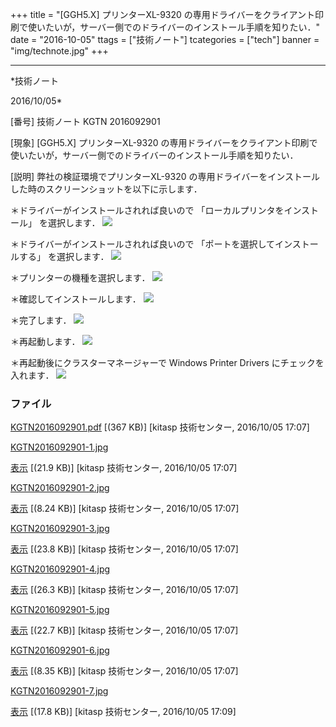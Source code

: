 ﻿+++
title = "[GGH5.X] プリンターXL-9320 の専用ドライバーをクライアント印刷で使いたいが，サーバー側でのドライバーのインストール手順を知りたい．"
date = "2016-10-05"
ttags = ["技術ノート"]
tcategories = ["tech"]
banner = "img/technote.jpg"
+++

-----------------------------------------------------------------------------------------------------------------------------

*技術ノート

2016/10/05*


[番号]
技術ノート KGTN 2016092901

[現象]
[GGH5.X] プリンターXL-9320
の専用ドライバーをクライアント印刷で使いたいが，サーバー側でのドライバーのインストール手順を知りたい．

[説明]
弊社の検証環境でプリンターXL-9320
の専用ドライバーをインストールした時のスクリーンショットを以下に示します．

＊ドライバーがインストールされれば良いので
「ローカルプリンタをインストール」 を選択します．
![](http://techreport.kitasp.net/attachments/download/3095/KGTN2016092901-1.jpg)

＊ドライバーがインストールされれば良いので
「ポートを選択してインストールする」 を選択します．
![](http://techreport.kitasp.net/attachments/download/3096/KGTN2016092901-2.jpg)

＊プリンターの機種を選択します．
![](http://techreport.kitasp.net/attachments/download/3097/KGTN2016092901-3.jpg)

＊確認してインストールします．
![](http://techreport.kitasp.net/attachments/download/3098/KGTN2016092901-4.jpg)

＊完了します．
![](http://techreport.kitasp.net/attachments/download/3099/KGTN2016092901-5.jpg)

＊再起動します．
![](http://techreport.kitasp.net/attachments/download/3100/KGTN2016092901-6.jpg)

＊再起動後にクラスターマネージャーで Windows Printer Drivers
にチェックを入れます．
![](http://techreport.kitasp.net/attachments/download/3102/KGTN2016092901-7.jpg)


### ファイル

 
 


[KGTN2016092901.pdf](http://techreport.kitasp.net/attachments/download/3094/KGTN2016092901.pdf)
 [(367 KB)] [kitasp 技術センター, 2016/10/05
17:07]

[KGTN2016092901-1.jpg](http://techreport.kitasp.net/attachments/download/3095/KGTN2016092901-1.jpg)

[表示](http://techreport.kitasp.net/attachments/3095/KGTN2016092901-1.jpg "表示")
 [(21.9 KB)] [kitasp 技術センター, 2016/10/05
17:07]

[KGTN2016092901-2.jpg](http://techreport.kitasp.net/attachments/download/3096/KGTN2016092901-2.jpg)

[表示](http://techreport.kitasp.net/attachments/3096/KGTN2016092901-2.jpg "表示")
 [(8.24 KB)] [kitasp 技術センター, 2016/10/05
17:07]

[KGTN2016092901-3.jpg](http://techreport.kitasp.net/attachments/download/3097/KGTN2016092901-3.jpg)

[表示](http://techreport.kitasp.net/attachments/3097/KGTN2016092901-3.jpg "表示")
 [(23.8 KB)] [kitasp 技術センター, 2016/10/05
17:07]

[KGTN2016092901-4.jpg](http://techreport.kitasp.net/attachments/download/3098/KGTN2016092901-4.jpg)

[表示](http://techreport.kitasp.net/attachments/3098/KGTN2016092901-4.jpg "表示")
 [(26.3 KB)] [kitasp 技術センター, 2016/10/05
17:07]

[KGTN2016092901-5.jpg](http://techreport.kitasp.net/attachments/download/3099/KGTN2016092901-5.jpg)

[表示](http://techreport.kitasp.net/attachments/3099/KGTN2016092901-5.jpg "表示")
 [(22.7 KB)] [kitasp 技術センター, 2016/10/05
17:07]

[KGTN2016092901-6.jpg](http://techreport.kitasp.net/attachments/download/3100/KGTN2016092901-6.jpg)

[表示](http://techreport.kitasp.net/attachments/3100/KGTN2016092901-6.jpg "表示")
 [(8.35 KB)] [kitasp 技術センター, 2016/10/05
17:07]

[KGTN2016092901-7.jpg](http://techreport.kitasp.net/attachments/download/3102/KGTN2016092901-7.jpg)

[表示](http://techreport.kitasp.net/attachments/3102/KGTN2016092901-7.jpg "表示")
 [(17.8 KB)] [kitasp 技術センター, 2016/10/05
17:09]


 


 

